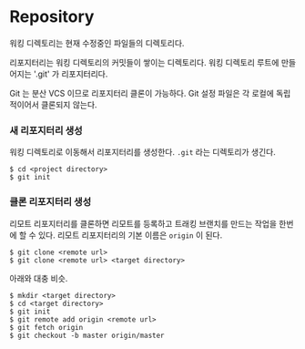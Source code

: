 # Repository

워킹 디렉토리는 현재 수정중인 파일들의 디렉토리다.

리포지터리는 워킹 디렉토리의 커밋들이 쌓이는 디렉토리다.
워킹 디렉토리 루트에 만들어지는 '.git' 가 리포지터리다.

Git 는 분산 VCS 이므로 리포지터리 클론이 가능하다.
Git 설정 파일은 각 로컬에 독립적이어서 클론되지 않는다.


### 새 리포지터리 생성

워킹 디렉토리로 이동해서 리포지터리를 생성한다. 
`.git` 라는 디렉토리가 생긴다.

	$ cd <project directory>
	$ git init
	

### 클론 리포지터리 생성

리모트 리포지터리를 클론하면 리모트를 등록하고 트래킹 브랜치를 만드는 작업을 한번에 할 수 있다.
리모트 리포지터리의 기본 이름은 `origin` 이 된다.

	$ git clone <remote url>
	$ git clone <remote url> <target directory>

아래와 대충 비슷.

	$ mkdir <target directory>
	$ cd <target directory>
	$ git init
	$ git remote add origin <remote url>
	$ git fetch origin
	$ git checkout -b master origin/master
